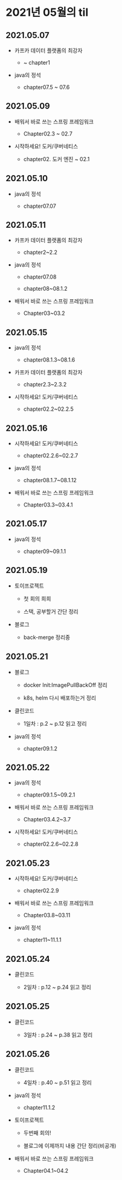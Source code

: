 # 2021년 05월의 til

## 2021.05.07

- 카프카 데이터 플랫폼의 최강자
  
  - ~ chapter1

- java의 정석

  - chapter07.5 ~ 07.6

## 2021.05.09

- 배워서 바로 쓰는 스프링 프레임워크

  - Chapter02.3 ~ 02.7

- 시작하세요! 도커/쿠버네티스

  - chapter02. 도커 엔진 ~ 02.1

## 2021.05.10

- java의 정석

  - chapter07.07

## 2021.05.11

- 카프카 데이터 플랫폼의 최강자
  
  - chapter2~2.2

- java의 정석

  - chapter07.08

  - chapter08~08.1.2

- 배워서 바로 쓰는 스프링 프레임워크

  - Chapter03~03.2

## 2021.05.15

- java의 정석

  - chapter08.1.3~08.1.6

- 카프카 데이터 플랫폼의 최강자
  
  - chapter2.3~2.3.2

- 시작하세요! 도커/쿠버네티스

  - chapter02.2~02.2.5

## 2021.05.16

- 시작하세요! 도커/쿠버네티스

  - chapter02.2.6~02.2.7

- java의 정석

  - chapter08.1.7~08.1.12

- 배워서 바로 쓰는 스프링 프레임워크

  - Chapter03.3~03.4.1

## 2021.05.17

- java의 정석

  - chapter09~09.1.1

## 2021.05.19

- 토이프로젝트

  - 첫 회의 희희

  - 스택, 공부할거 간단 정리

- 블로그

  - back-merge 정리중

## 2021.05.21

- 블로그

  - docker Init:ImagePullBackOff 정리
  
  - k8s, helm 다시 배포하는거 정리

- 클린코드

  - 1일차 : p.2 ~ p.12 읽고 정리

- java의 정석

  - chapter09.1.2

## 2021.05.22

- java의 정석

  - chapter09.1.5~09.2.1

- 배워서 바로 쓰는 스프링 프레임워크

  - Chapter03.4.2~3.7

- 시작하세요! 도커/쿠버네티스

  - chapter02.2.6~02.2.8

## 2021.05.23

- 시작하세요! 도커/쿠버네티스

  - chapter02.2.9

- 배워서 바로 쓰는 스프링 프레임워크

  - Chapter03.8~03.11

- java의 정석

  - chapter11~11.1.1

## 2021.05.24

- 클린코드

  - 2일차 : p.12 ~ p.24 읽고 정리

## 2021.05.25

- 클린코드

  - 3일차 : p.24 ~ p.38 읽고 정리

## 2021.05.26

- 클린코드

  - 4일차 : p.40 ~ p.51 읽고 정리

- java의 정석

  - chapter11.1.2

- 토이프로젝트

  - 두번째 회의!

  - 블로그에 이제까지 내용 간단 정리(비공개)

- 배워서 바로 쓰는 스프링 프레임워크

  - Chapter04.1~04.2

